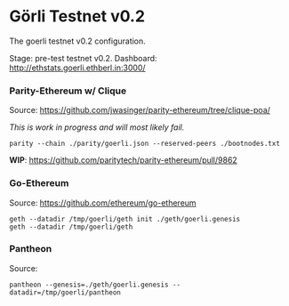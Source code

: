 # Görli Testnet v0.2
The goerli testnet v0.2 configuration.

Stage: pre-test testnet v0.2. Dashboard: http://ethstats.goerli.ethberl.in:3000/

### Parity-Ethereum w/ Clique

Source: https://github.com/jwasinger/parity-ethereum/tree/clique-poa/

_This is work in progress and will most likely fail._

```
parity --chain ./parity/goerli.json --reserved-peers ./bootnodes.txt
```

**WIP**: https://github.com/paritytech/parity-ethereum/pull/9862

### Go-Ethereum

Source: https://github.com/ethereum/go-ethereum

```
geth --datadir /tmp/goerli/geth init ./geth/goerli.genesis
geth --datadir /tmp/goerli/geth
```

### Pantheon

Source:

```
pantheon --genesis=./geth/goerli.genesis --datadir=/tmp/goerli/pantheon
```

